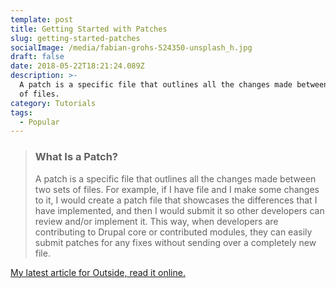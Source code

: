 ```yaml
---
template: post
title: Getting Started with Patches
slug: getting-started-patches
socialImage: /media/fabian-grohs-524350-unsplash_h.jpg
draft: false
date: 2018-05-22T18:21:24.089Z
description: >-
  A patch is a specific file that outlines all the changes made between two sets
  of files.
category: Tutorials
tags:
  - Popular
---
```

> ### What Is a Patch?
>
> A patch is a specific file that outlines all the changes made between two sets of files. For example, if I have file and I make some changes to it, I would create a patch file that showcases the differences that I have implemented, and then I would submit it so other developers can review and/or implement it. This way, when developers are contributing to Drupal core or contributed modules, they can easily submit patches for any fixes without sending over a completely new file.

[My latest article for Outside, read it online.](https://www.outsideonline.com/2311726/getting-started-patches)

